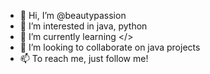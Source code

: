 - 👋 Hi, I’m @beautypassion
- 👀 I’m interested in java, python
- 🌱 I’m currently learning </>
- 💞️ I’m looking to collaborate on java projects
- 📫 To reach me, just follow me!

<!---
beautypassion/beautypassion is a ✨ special ✨ repository because its `README.md` (this file) appears on your GitHub profile.
You can click the Preview link to take a look at your changes.
--->
